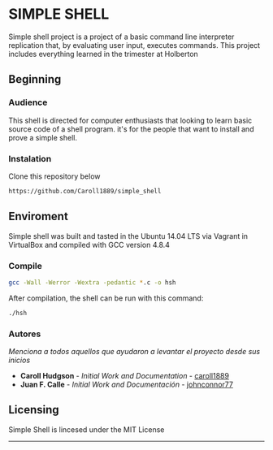 # SIMPLE SHELL

Simple shell project is a project of a basic command line interpreter replication that, by evaluating user input, executes commands. This project includes everything learned in the trimester at Holberton 

## Beginning

### Audience
This shell is directed for computer enthusiasts that looking to learn basic source code of a shell program. it's for the people that want to install and prove a simple shell.
 
### Instalation
Clone this repository below
 
```bash
https://github.com/Caroll1889/simple_shell
```
## Enviroment 
Simple shell was built and tasted in the Ubuntu 14.04 LTS via Vagrant in VirtualBox and compiled with GCC version 4.8.4

### Compile

```bash
gcc -Wall -Werror -Wextra -pedantic *.c -o hsh
```
After compilation, the shell can be run with this command:

```bash
./hsh
```

### Autores 

_Menciona a todos aquellos que ayudaron a levantar el proyecto desde sus inicios_

* **Caroll Hudgson** - *Initial Work and Documentation* - [caroll1889](https://github.com/Caroll1889)
* **Juan F. Calle** - *Initial Work and Documentación* - [johnconnor77](https://github.com/johnconnor77)
 

## Licensing

Simple Shell is lincesed under the MIT License

---

